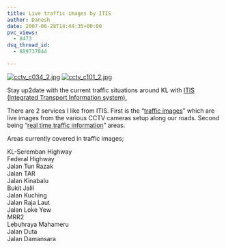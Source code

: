 ```yaml
---
title: Live traffic images by ITIS
author: Danesh
date: 2007-06-28T14:44:35+00:00
pvc_views:
  - 8473
dsq_thread_id:
  - 889737844

---
```

[![cctv_c034_2.jpg][1]][2] [![cctv_c101_2.jpg][3]][4]

Stay up2date with the current traffic situations around KL with [ITIS (Integrated Transport Information system).][5]

There are 2 services I like from ITIS. First is the &#8220;[traffic images][6]&#8221; which are live images from the various CCTV cameras setup along our roads. Second being &#8220;[real time traffic information][7]&#8221; areas.

Areas currently covered in traffic images;

KL-Seremban Highway  
Federal Highway  
Jalan Tun Razak  
Jalan TAR  
Jalan Kinabalu  
Bukit Jalil  
Jalan Kuching  
Jalan Raja Laut  
Jalan Loke Yew  
MRR2  
Lebuhraya Mahameru  
Jalan Duta  
Jalan Damansara

 [1]: /wp-content/uploads/2007/06/cctv_c034_2.jpg
 [2]: /wp-content/uploads/2007/06/cctv_c034_2.jpg "cctv_c034_2.jpg"
 [3]: /wp-content/uploads/2007/06/cctv_c101_2.jpg
 [4]: /wp-content/uploads/2007/06/cctv_c101_2.jpg "cctv_c101_2.jpg"
 [5]: http://www.itis.com.my
 [6]: javascript:popUp('/itis4/cctv_klsban.jsp')
 [7]: http://www.itis.com.my/itis/index.jsp#